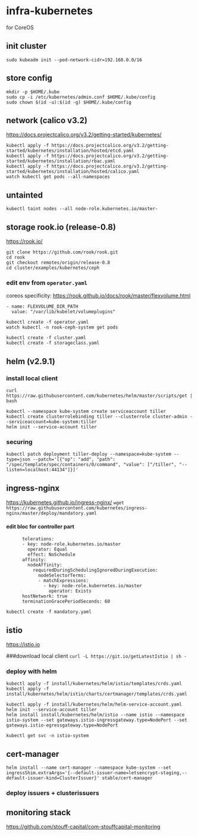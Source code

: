 # infra-kubernetes
for CoreOS

## init cluster
`sudo kubeadm init --pod-network-cidr=192.168.0.0/16`


## store config
```
mkdir -p $HOME/.kube
sudo cp -i /etc/kubernetes/admin.conf $HOME/.kube/config
sudo chown $(id -u):$(id -g) $HOME/.kube/config
```


## network (calico v3.2)
https://docs.projectcalico.org/v3.2/getting-started/kubernetes/

```
kubectl apply -f https://docs.projectcalico.org/v3.2/getting-started/kubernetes/installation/hosted/etcd.yaml
kubectl apply -f https://docs.projectcalico.org/v3.2/getting-started/kubernetes/installation/rbac.yaml
kubectl apply -f https://docs.projectcalico.org/v3.2/getting-started/kubernetes/installation/hosted/calico.yaml
watch kubectl get pods --all-namespaces
```


## untainted
`kubectl taint nodes --all node-role.kubernetes.io/master-`


## storage rook.io (release-0.8)
https://rook.io/

```
git clone https://github.com/rook/rook.git
cd rook
git checkout remotes/origin/release-0.8
cd cluster/examples/kubernetes/ceph
```

### edit env from `operator.yaml`
coreos specificity: https://rook.github.io/docs/rook/master/flexvolume.html

```
- name: FLEXVOLUME_DIR_PATH
  value: "/var/lib/kubelet/volumeplugins"
```

```
kubectl create -f operator.yaml
watch kubectl -n rook-ceph-system get pods
```

```
kubectl create -f cluster.yaml
kubectl create -f storageclass.yaml
```


## helm (v2.9.1)
### install local client
`curl https://raw.githubusercontent.com/kubernetes/helm/master/scripts/get | bash`

```
kubectl --namespace kube-system create serviceaccount tiller
kubectl create clusterrolebinding tiller --clusterrole cluster-admin --serviceaccount=kube-system:tiller
helm init --service-account tiller
```

### securing
`kubectl patch deployment tiller-deploy --namespace=kube-system --type=json --patch='[{"op": "add", "path": "/spec/template/spec/containers/0/command", "value": ["/tiller", "--listen=localhost:44134"]}]'`


## ingress-nginx
https://kubernetes.github.io/ingress-nginx/
`wget https://raw.githubusercontent.com/kubernetes/ingress-nginx/master/deploy/mandatory.yaml`

#### edit bloc for controller part
```
      tolerations:
      - key: node-role.kubernetes.io/master
        operator: Equal
        effect: NoSchedule
      affinity:
        nodeAffinity:
          requiredDuringSchedulingIgnoredDuringExecution:
            nodeSelectorTerms:
            - matchExpressions:
              - key: node-role.kubernetes.io/master
                operator: Exists
      hostNetwork: true
      terminationGracePeriodSeconds: 60
```

`kubectl create -f mandatory.yaml`


## istio
https://istio.io

###download local client
`curl -L https://git.io/getLatestIstio | sh -`

### deploy with helm
```
kubectl apply -f install/kubernetes/helm/istio/templates/crds.yaml
kubectl apply -f install/kubernetes/helm/istio/charts/certmanager/templates/crds.yaml

kubectl apply -f install/kubernetes/helm/helm-service-account.yaml
helm init --service-account tiller
helm install install/kubernetes/helm/istio --name istio --namespace istio-system --set gateways.istio-ingressgateway.type=NodePort --set gateways.istio-egressgateway.type=NodePort
```

`kubectl get svc -n istio-system`


## cert-manager
`helm install --name cert-manager --namespace kube-system --set ingressShim.extraArgs='{--default-issuer-name=letsencrypt-staging,--default-issuer-kind=ClusterIssuer}' stable/cert-manager`

### deploy issuers + clusterissuers


## monitoring stack
https://github.com/stouff-capital/com-stouffcapital-monitoring



